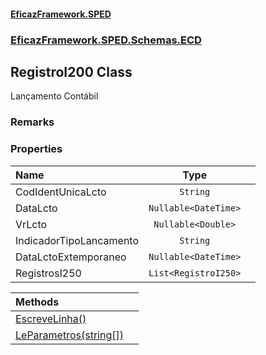 #### [EficazFramework.SPED](EficazFrameworkSPED.md 'EficazFramework SPED')
### [EficazFramework.SPED.Schemas.ECD](EficazFramework.SPED.Schemas.ECD.md 'EficazFramework.SPED.Schemas.ECD')

## RegistroI200 Class

Lançamento Contábil

### Remarks
### Properties

| Name | Type | |
| :--- | :---: | :--- |
| CodIdentUnicaLcto | `String` |  |
| DataLcto | `Nullable<DateTime>` |  |
| VrLcto | `Nullable<Double>` |  |
| IndicadorTipoLancamento | `String` |  |
| DataLctoExtemporaneo | `Nullable<DateTime>` |  |
| RegistrosI250 | `List<RegistroI250>` |  |

| Methods | |
| :--- | :--- |
| [EscreveLinha()](EficazFramework.SPED.Schemas.ECD/RegistroI200/EscreveLinha().md 'EficazFramework.SPED.Schemas.ECD.RegistroI200.EscreveLinha()') | |
| [LeParametros(string[])](EficazFramework.SPED.Schemas.ECD/RegistroI200/LeParametros(string[]).md 'EficazFramework.SPED.Schemas.ECD.RegistroI200.LeParametros(string[])') | |
